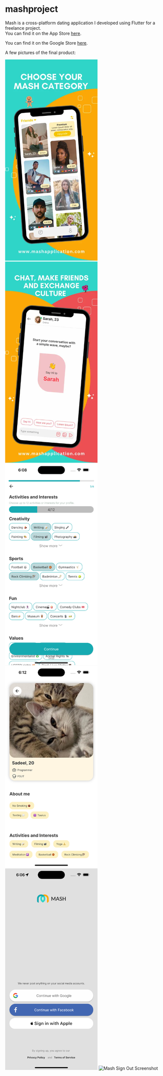 # mashproject
Mash is a cross-platform dating application I developed using Flutter for a freelance project.  
You can find it on the App Store [here](https://apps.apple.com/gb/app/mash/id6444130930). 

You can find it on the Google Store [here](https://play.google.com/store/apps/details?id=com.amro.mash&hl=en_US). 

A few pictures of the final product:
<div>
  <img src="pictures/MashCategory.webp" alt="MashCategory Screenshot" width="300">
  <img src="pictures/MashChat.webp" alt="MashChat Screenshot" width="300">
</div>


<div>
  <img src="pictures/Mash Sign In 5.png" alt="Mash Sign In Screenshot" width="300">
  <img src="pictures/Mash Profile 3.png" alt="Mash Profile 3 Screenshot" width="300">
</div>

<div>
  <img src="pictures/Mash Sign in.png" alt="Mash Sign In Screenshot" width="300">
  <img src="pictures/Mash Sign Out.png" alt="Mash Sign Out Screenshot" width="300">
</div>
